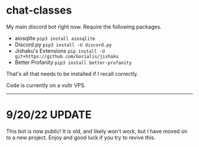 # chat-classes
My main discord bot right now. Require the following packages.

* aiosqlite `pip3 install aiosqlite`
* Discord.py `pip3 install -U discord.py`
* Jishaku's Extensions `pip install -U git+https://github.com/Gorialis/jishaku`
* Better Profanity `pip3 install better-profanity`

That's all that needs to be installed if I recall correctly.

Code is currently on a vultr VPS.

---
# 9/20/22 UPDATE
This bot is now public! It is old, and likely won't work, but I have moved on to a new project. Enjoy and good luck if you try to revive this.
